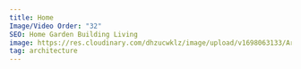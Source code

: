 ```yaml
---
title: Home
Image/Video Order: "32"
SEO: Home Garden Building Living
image: https://res.cloudinary.com/dhzucwklz/image/upload/v1698063133/Architecture/_DSC9414-2highreslowres_ovjexy.jpg
tag: architecture
---
```

